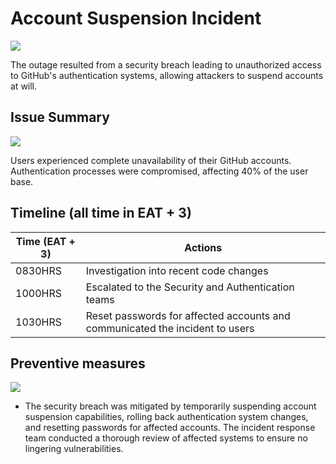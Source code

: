 # Account Suspension Incident
![](https://github.com/calebrori/images/blob/3abca5c3e6bd0a9a9840d234e6fa6df37521a518/0x19-postmortem/GitHub%20Suspended.png)

The outage resulted from a security breach leading to unauthorized access to GitHub's authentication systems, allowing attackers to suspend accounts at will.

## Issue Summary
![](https://github.com/calebrori/images/blob/2f9122032634023d329d9a0416cc539264be23f0/0x19-postmortem/Suspensions.png)

Users experienced complete unavailability of their GitHub accounts. Authentication processes were compromised, affecting 40% of the user base.

## Timeline (all time in EAT + 3)
| Time (EAT + 3) | Actions |
| -------------- | -------- |
| 0830HRS | Investigation into recent code changes |
| 1000HRS | Escalated to the Security and Authentication teams |
| 1030HRS | Reset passwords for affected accounts and communicated the incident to users |

## Preventive measures
![](https://github.com/calebrori/images/blob/a69eaa92cc928973221e5bb702eba6572445de54/0x19-postmortem/2FA.jpg)

- The security breach was mitigated by temporarily suspending account suspension capabilities, rolling back authentication system changes, and resetting passwords for affected accounts. The incident response team conducted a thorough review of affected systems to ensure no lingering vulnerabilities.
